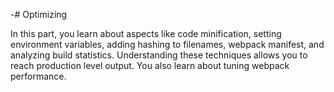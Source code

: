 -# Optimizing

In this part, you learn about aspects like code minification, setting environment variables, adding hashing to filenames, webpack manifest, and analyzing build statistics. Understanding these techniques allows you to reach production level output. You also learn about tuning webpack performance.

